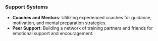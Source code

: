 ### Support Systems

- **Coaches and Mentors**: Utilizing experienced coaches for guidance, motivation, and mental preparation strategies.
- **Peer Support**: Building a network of training partners and friends for emotional support and encouragement.
